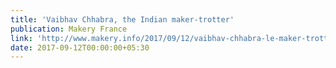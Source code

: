 ```yaml
---
title: 'Vaibhav Chhabra, the Indian maker-trotter'
publication: Makery France
link: 'http://www.makery.info/2017/09/12/vaibhav-chhabra-le-maker-trotter-indien/'
date: 2017-09-12T00:00:00+05:30
---
```


